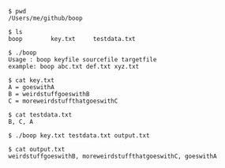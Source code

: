     $ pwd
    /Users/me/github/boop

    $ ls
    boop		key.txt		testdata.txt

    $ ./boop
    Usage : boop keyfile sourcefile targetfile
    example: boop abc.txt def.txt xyz.txt

    $ cat key.txt
    A = goeswithA
    B = weirdstuffgoeswithB
    C = moreweirdstuffthatgoeswithC

    $ cat testdata.txt
    B, C, A

    $ ./boop key.txt testdata.txt output.txt

    $ cat output.txt
    weirdstuffgoeswithB, moreweirdstuffthatgoeswithC, goeswithA
